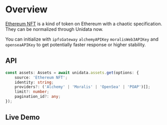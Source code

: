 # Overview

<Logos type="Assets" :names="['Ethereum', 'Polygon', 'Alchemy', 'Binance Smart Chain', 'Arbitrum', 'Fantom', 'Moralis', 'OpenSea', 'POAP']" />

[Ethereum NFT](https://ethereum.org/en/nft/) is a kind of token on Ethereum with a chaotic specification. They can be normalized through Unidata now.

You can initialize with `ipfsGateway` `alchemyAPIKey` `moralisWeb3APIKey` and `openseaAPIKey` to get potentially faster response or higher stability.

## API

```ts
const assets: Assets = await unidata.assets.get(options: {
    source: 'Ethereum NFT';
    identity: string;
    providers?: ('Alchemy' | 'Moralis' | 'OpenSea' | 'POAP')[];
    limit?: number;
    pagination_id?: any;
});
```

## Live Demo

<Assets :source="'Ethereum NFT'" :defaultIdentity="'0xC8b960D09C0078c18Dcbe7eB9AB9d816BcCa8944'" />
